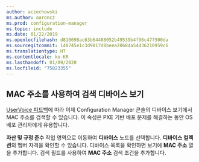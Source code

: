 ```yaml
---
author: aczechowski
ms.author: aaroncz
ms.prod: configuration-manager
ms.topic: include
ms.date: 01/22/2019
ms.openlocfilehash: d810698ac63b64488052b49539b4f96c477500da
ms.sourcegitcommit: 148745e1c3d9817d8beea20684a54436210959c6
ms.translationtype: HT
ms.contentlocale: ko-KR
ms.lasthandoff: 01/09/2020
ms.locfileid: "75823355"
---
```

## <a name="bkmk_mac"></a> MAC 주소를 사용하여 검색 디바이스 보기
<!--3600878-->

[UserVoice 피드백](https://configurationmanager.uservoice.com/forums/300492-ideas/suggestions/14765880-console-device-view-should-allow-search-filter-by)에 따라 이제 Configuration Manager 콘솔의 디바이스 보기에서 MAC 주소를 검색할 수 있습니다. 이 속성은 PXE 기반 배포 문제를 해결하는 동안 OS 배포 관리자에게 유용합니다.

**자산 및 규정 준수** 작업 영역으로 이동하여 **디바이스** 노드를 선택합니다. **디바이스 컬렉션**의 멤버 자격을 확인할 수 있습니다. 디바이스 목록을 확인하면 보기에 **MAC 주소** 열을 추가합니다. 검색 필드를 사용하여 **MAC 주소** 검색 조건을 추가합니다. 


